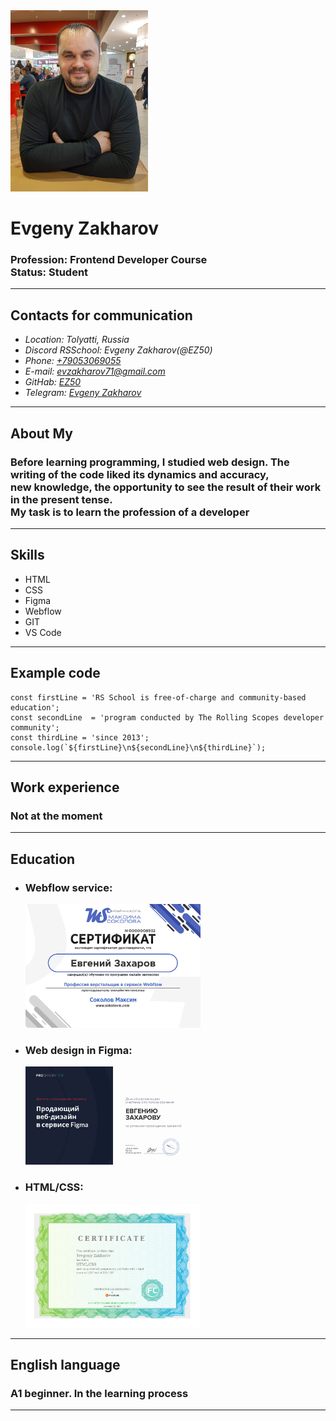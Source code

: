 <img src='images/ez.jpg' width='220' alt='Photo Evgeny Zakharov'>

# Evgeny Zakharov
### **Profession:** Frontend Developer Course<br>**Status:** Student

___

## **Contacts for communication**
+ *Location: Tolyatti, Russia*
+ *Discord RSSchool: Evgeny Zakharov(@EZ50)*
+ *Phone: [+79053069055](+79053069055)*
+ *E-mail: [evzakharov71@gmail.com](evzakharov71@gmail.com)*
+ *GitHab: [EZ50](https://github.com/EZ50)*
+ *Telegram: [Evgeny Zakharov](https://t.me/ZakharYevgenyevich)*

___

## **About My**
### Before learning programming, I studied web design. The writing of the code liked its dynamics and accuracy,<br> new knowledge, the opportunity to see the result of their work in the present tense.<br> My task is to learn the profession of a developer

___

## **Skills**
+ HTML
+ CSS
+ Figma
+ Webflow
+ GIT
+ VS Code

___

## **Example code**
```
const firstLine = 'RS School is free-of-charge and community-based education';
const secondLine  = 'program conducted by The Rolling Scopes developer community';
const thirdLine = 'since 2013';
console.log(`${firstLine}\n${secondLine}\n${thirdLine}`);
```

___

## **Work experience**
### Not at the moment
___

## **Education**
+ ### **Webflow service:**
  [<img src='images/webflow.png' width='280' alt='Photo Certificate'>](images/Webflow.jpg)
+ ### **Web design in Figma:**
  [<img src='images/ProDesign.png' width='280' alt='Photo Certificate'>](images/ProDesign.png)
+ ### **HTML/CSS:**
  [<img src='images/FructCode.png' width='280' alt='Photo Certificate'>](images/FructCode.png)

___

## **English language**
### A1 beginner. In the learning process

___

